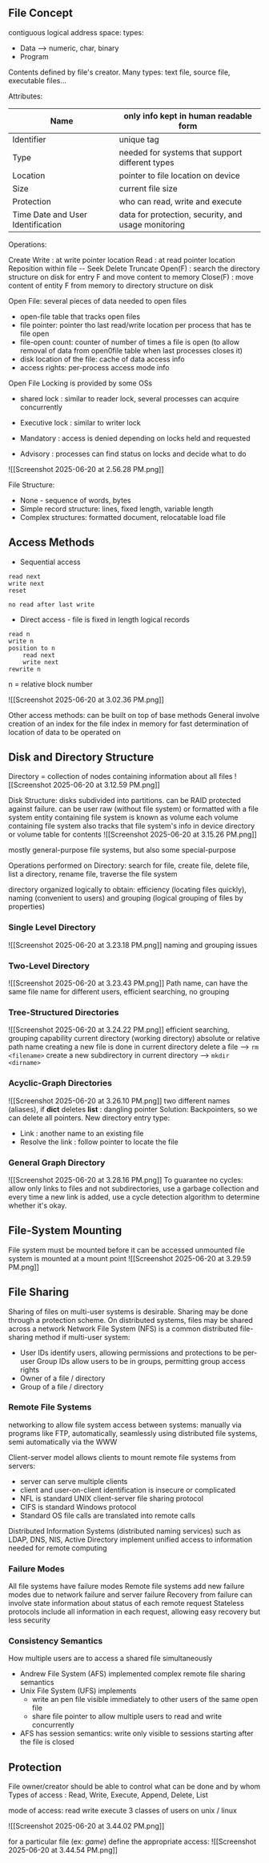 ## File Concept

contiguous logical address space:
types:
- Data --> numeric, char, binary
- Program

Contents defined by file's creator. Many types: text file, source file, executable files...

Attributes:

| Name                              | only info kept in human readable form               |
| --------------------------------- | --------------------------------------------------- |
| Identifier                        | unique tag                                          |
| Type                              | needed for systems that support different types     |
| Location                          | pointer to file location on device                  |
| Size                              | current file size                                   |
| Protection                        | who can read, write and execute                     |
| Time Date and User Identification | data for protection, security, and usage monitoring |
Operations:

Create
Write : at write pointer location
Read : at read pointer location
Reposition within file -- Seek
Delete
Truncate
Open(F) : search the directory structure on disk for entry F and move content to memory
Close(F) : move content of entity F from memory to directory structure on disk

Open File: several pieces of data needed to open files
- open-file table that tracks open files
- file pointer: pointer tho last read/write location per process that has te file open
- file-open count: counter of number of times a file is open (to allow removal of data from open0file table when last processes closes it)
- disk location of the file: cache of data access info
- access rights: per-process access mode info

Open File Locking is provided by some OSs
- shared lock : similar to reader lock, several processes can acquire concurrently
- Executive lock : similar to writer lock

- Mandatory : access is denied depending on locks held and requested
- Advisory : processes can find status on locks and decide what to do

![[Screenshot 2025-06-20 at 2.56.28 PM.png]]

File Structure:
- None - sequence of words, bytes
- Simple record structure: lines, fixed length, variable length
- Complex structures: formatted document, relocatable load file
## Access Methods

- Sequential access
```
read next
write next
reset

no read after last write
```
- Direct access - file is fixed in length logical records
```
read n
write n
position to n
	read next
	write next
rewrite n
```
n = relative block number

![[Screenshot 2025-06-20 at 3.02.36 PM.png]]

Other access methods: can be built on top of base methods
General involve creation of an index for the file
index in memory for fast determination of location of data to be operated on
## Disk and Directory Structure

Directory = collection of nodes containing information about all files
![[Screenshot 2025-06-20 at 3.12.59 PM.png]]

Disk Structure: disks subdivided into partitions. can be RAID protected against failure.
can be user raw (without file system) or formatted with a file system
entity containing file system is known as volume
each volume containing file system also tracks that file system's info in device directory or volume table for contents
![[Screenshot 2025-06-20 at 3.15.26 PM.png]]

mostly general-purpose file systems, but also some special-purpose

Operations performed on Directory: search for file, create file, delete file, list a directory, rename file, traverse the file system

directory organized logically to obtain: efficiency (locating files quickly), naming (convenient to users) and grouping (logical grouping of files by properties)

### Single Level Directory
![[Screenshot 2025-06-20 at 3.23.18 PM.png]]
naming and grouping issues
### Two-Level Directory
![[Screenshot 2025-06-20 at 3.23.43 PM.png]]
Path name, can have the same file name for different users, efficient searching, no grouping
### Tree-Structured Directories
![[Screenshot 2025-06-20 at 3.24.22 PM.png]]
efficient searching, grouping capability current directory (working directory)
absolute or relative path name
creating a new file is done in current directory
delete a file --> `rm <filename>`
create a new subdirectory in current directory --> `mkdir <dirname>`
### Acyclic-Graph Directories
![[Screenshot 2025-06-20 at 3.26.10 PM.png]]
two different names (aliases), if **dict** deletes **list** : dangling pointer
Solution: Backpointers, so we can delete all pointers.
New directory entry type:
- Link : another name to an existing file
- Resolve the link : follow pointer to locate the file
### General Graph Directory
![[Screenshot 2025-06-20 at 3.28.16 PM.png]]
To guarantee no cycles: allow only links to files and not subdirectories, use a garbage collection and every time a new link is added, use a cycle detection algorithm to determine whether it's okay.
## File-System Mounting

File system must be mounted before it can be accessed 
unmounted file system is mounted at a mount point
![[Screenshot 2025-06-20 at 3.29.59 PM.png]]
## File Sharing

Sharing of files on multi-user systems is desirable. Sharing may be done through a protection scheme. On distributed systems, files may be shared across a network
Network File System (NFS) is a common distributed file-sharing method
if multi-user system:
- User IDs identify users, allowing permissions and protections to be per-user
  Group IDs allow users to be in groups, permitting group access rights
- Owner of a file / directory
- Group of a file / directory

### Remote File Systems
networking to allow file system access between systems: manually via programs like FTP, automatically, seamlessly using distributed file systems, semi automatically via the WWW

Client-server model allows clients to mount remote file systems from servers:
- server can serve multiple clients
- client and user-on-client identification is insecure or complicated
- NFL is standard UNIX client-server file sharing protocol
- CIFS is standard Windows protocol
- Standard OS file calls are translated into remote calls

Distributed Information Systems (distributed naming services) such as LDAP, DNS, NIS, Active Directory implement unified access to information needed for remote computing
### Failure Modes

All file systems have failure modes
Remote file systems add new failure modes due to network failure and server failure
Recovery from failure can involve state information about status of each remote request
Stateless protocols include all information in each request, allowing easy recovery but less security

### Consistency Semantics

How multiple users are to access a shared file simultaneously
- Andrew File System (AFS) implemented complex remote file sharing semantics
- Unix File System (UFS) implements
	- write an pen file visible immediately to other users of the same open file
	- share file pointer to allow multiple users to read and write concurrently
- AFS has session semantics: write only visible to sessions starting after the file is closed
## Protection

File owner/creator should be able to control what can be done and by whom
Types of access : Read, Write, Execute, Append, Delete, List

mode of access: read write execute
3 classes of users on unix / linux

![[Screenshot 2025-06-20 at 3.44.02 PM.png]]

for a particular file (ex: *game*) define the appropriate access:
![[Screenshot 2025-06-20 at 3.44.54 PM.png]]
